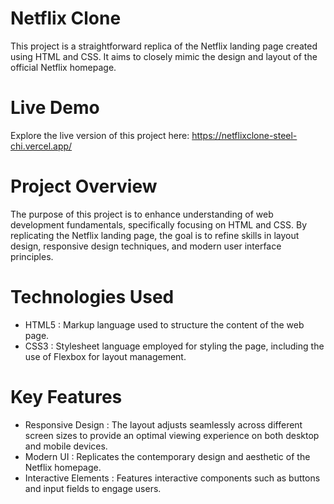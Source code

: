 # Netflix Clone

This project is a straightforward replica of the Netflix landing page created using HTML and CSS. It aims to closely mimic the design and layout of the official Netflix homepage.

# Live Demo

Explore the live version of this project here: https://netflixclone-steel-chi.vercel.app/
# Project Overview

The purpose of this project is to enhance understanding of web development fundamentals, specifically focusing on HTML and CSS. By replicating the Netflix landing page, the goal is to refine skills in layout design, responsive design techniques, and modern user interface principles.

# Technologies Used

- HTML5 : Markup language used to structure the content of the web page.
- CSS3 : Stylesheet language employed for styling the page, including the use of Flexbox for layout management.

# Key Features

- Responsive Design : The layout adjusts seamlessly across different screen sizes to provide an optimal viewing experience on both desktop and mobile devices.
- Modern UI : Replicates the contemporary design and aesthetic of the Netflix homepage.
- Interactive Elements : Features interactive components such as buttons and input fields to engage users.
